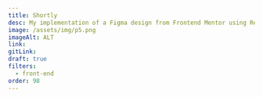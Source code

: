 ```yaml
---
title: Shortly
desc: My implementation of a Figma design from Frontend Mentor using React and TSX.
image: /assets/img/p5.png
imageAlt: ALT
link:
gitLink:
draft: true
filters:
  - front-end
order: 98
---
```

